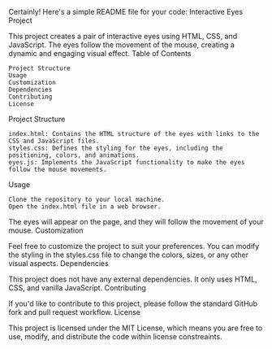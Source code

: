 Certainly! Here's a simple README file for your code:
Interactive Eyes Project

This project creates a pair of interactive eyes using HTML, CSS, and JavaScript. The eyes follow the movement of the mouse, creating a dynamic and engaging visual effect.
Table of Contents

    Project Structure
    Usage
    Customization
    Dependencies
    Contributing
    License

Project Structure

    index.html: Contains the HTML structure of the eyes with links to the CSS and JavaScript files.
    styles.css: Defines the styling for the eyes, including the positioning, colors, and animations.
    eyes.js: Implements the JavaScript functionality to make the eyes follow the mouse movements.

Usage

    Clone the repository to your local machine.
    Open the index.html file in a web browser.

The eyes will appear on the page, and they will follow the movement of your mouse.
Customization

Feel free to customize the project to suit your preferences. You can modify the styling in the styles.css file to change the colors, sizes, or any other visual aspects.
Dependencies

This project does not have any external dependencies. It only uses HTML, CSS, and vanilla JavaScript.
Contributing

If you'd like to contribute to this project, please follow the standard GitHub fork and pull request workflow.
License

This project is licensed under the MIT License, which means you are free to use, modify, and distribute the code within license constreaints.
